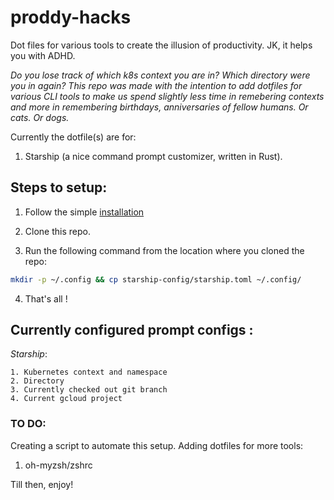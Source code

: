 # proddy-hacks
Dot files for various tools to create the illusion of productivity. JK, it helps you with ADHD.

*Do you lose track of which k8s context you are in? Which directory were you in again?
This repo was made with the intention to add dotfiles for various CLI tools to make us spend slightly less time in remebering contexts and more in remembering birthdays, anniversaries of fellow humans. Or cats. Or dogs.*

Currently the dotfile(s) are for: 
1. Starship (a nice command prompt customizer, written in Rust).

## Steps to setup:

1. Follow the simple [installation]("https://starship.rs/guide/#%F0%9F%9A%80-installation")

2. Clone this repo.
3. Run the following command from the location where you cloned the repo:
```zsh
mkdir -p ~/.config && cp starship-config/starship.toml ~/.config/
```
4. That's all !

## Currently configured prompt configs :

*Starship*:

    1. Kubernetes context and namespace
    2. Directory
    3. Currently checked out git branch
    4. Current gcloud project


### TO DO:

Creating a script to automate this setup.
Adding dotfiles for more tools:
1. oh-myzsh/zshrc

Till then, enjoy!



